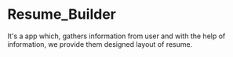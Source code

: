 # Resume_Builder
It's a app which, gathers information from user and with the help of information, we provide them designed layout of resume.
